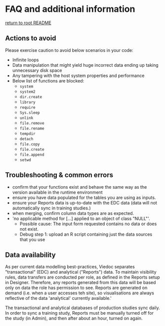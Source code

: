 # FAQ and additional information
[return to root README](../README.md)
## Actions to avoid
Please exercise caution to avoid below scenarios in your code:

- Infinite loops
- Data manipulation that might yield huge incorrect data ending up taking unnecessary disk space
- Any tampering with the host system properties and performance
- Below list of functions are blocked:
  - `system`
  - `system2`
  - `dir.create`
  - `library`
  - `require`
  - `Sys.sleep`
  - `unlink`
  - `file.remove`
  - `file.rename`
  - `tempdir`
  - `detach`
  - `file.copy`
  - `file.create`
  - `file.append`
  - `setwd`

## Troubleshooting & common errors
- confirm that your functions exist and behave the same way as the version available in the runtime environment
- ensure you have data populated for the tables you are using as inputs.
- ensure your Reports data is up-to-date with the EDC data (data will not automatically sync in training studies.)
- when merging, confirm column data types are as expected.
- 'no applicable method for [...] applied to an object of class "NULL"'. 
  - Possible cause: The input form requested contains no data or does not exist.
  - Debug step 1: upload an R script containing just the data sources that you use

## Data availability

As per current data modelling best-practices, Viedoc separates "transactional" (EDC) and analytical ("Reports") data. 
To maintain visibility rules, data transfers are conducted per role, as defined in the Reports setup in Designer. Therefore, any reports generated from this data will be based only on data the role has permission to see. 
Reports are generated on demand (i.e. when a user accesses teh site), so visualisations are always reflective of the data 'analytical' currently available.'

The transactional and analytical databases of production studies sync daily. In order to sync a training study, Reports must be manually turned off for the study (in Admin), and then after about an hour, turned on again.

